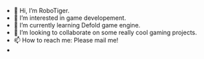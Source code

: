 - 👋 Hi, I’m RoboTiger.
- 👀 I’m interested in game developement.
- 🌱 I’m currently learning Defold game engine.
- 💞️ I’m looking to collaborate on some really cool gaming projects.
- 📫 How to reach me: Please mail me!
- 
